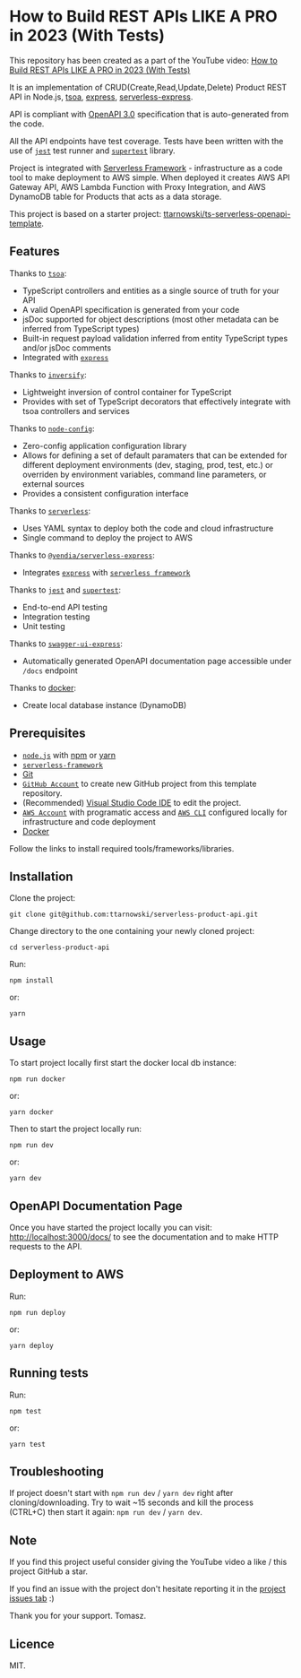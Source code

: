 # How to Build REST APIs LIKE A PRO in 2023 (With Tests)

This repository has been created as a part of the YouTube video: [How to Build REST APIs LIKE A PRO in 2023 (With Tests)](https://youtu.be/Ky-5AVA5o4s)

It is an implementation of CRUD(Create,Read,Update,Delete) Product REST API in Node.js, [tsoa](https://github.com/lukeautry/tsoa), [express](https://expressjs.com/), [serverless-express](https://github.com/vendia/serverless-express).

API is compliant with [OpenAPI 3.0](https://swagger.io/specification/) specification that is auto-generated from the code.

All the API endpoints have test coverage. Tests have been written with the use of [`jest`](https://github.com/facebook/jest) test runner and [`supertest`](https://github.com/ladjs/supertest) library.

Project is integrated with [Serverless Framework](https://github.com/serverless/serverless) - infrastructure as a code tool to make deployment to AWS simple. When deployed it creates AWS API Gateway API, AWS Lambda Function with Proxy Integration, and AWS DynamoDB table for Products that acts as a data storage.

This project is based on a starter project: [ttarnowski/ts-serverless-openapi-template](https://github.com/ttarnowski/ts-serverless-openapi-template).

## Features

Thanks to [`tsoa`](https://github.com/lukeautry/tsoa):

- TypeScript controllers and entities as a single source of truth for your API
- A valid OpenAPI specification is generated from your code
- jsDoc supported for object descriptions (most other metadata can be inferred from TypeScript types)
- Built-in request payload validation inferred from entity TypeScript types and/or jsDoc comments
- Integrated with [`express`](https://github.com/expressjs/express)

Thanks to [`inversify`](https://github.com/inversify):

- Lightweight inversion of control container for TypeScript
- Provides with set of TypeScript decorators that effectively integrate with tsoa controllers and services

Thanks to [`node-config`](https://github.com/node-config/node-config):

- Zero-config application configuration library
- Allows for defining a set of default paramaters that can be extended for different deployment environments (dev, staging, prod, test, etc.) or overriden by environment variables, command line parameters, or external sources
- Provides a consistent configuration interface

Thanks to [`serverless`](https://github.com/serverless/serverless):

- Uses YAML syntax to deploy both the code and cloud infrastructure
- Single command to deploy the project to AWS

Thanks to [`@vendia/serverless-express`](https://github.com/vendia/serverless-express):

- Integrates [`express`](https://github.com/expressjs/express) with [`serverless framework`](https://github.com/serverless/serverless)

Thanks to [`jest`](https://github.com/facebook/jest) and [`supertest`](https://github.com/ladjs/supertest):

- End-to-end API testing
- Integration testing
- Unit testing

Thanks to [`swagger-ui-express`](https://github.com/scottie1984/swagger-ui-express):

- Automatically generated OpenAPI documentation page accessible under `/docs` endpoint

Thanks to [docker](https://docs.docker.com/get-docker/):

- Create local database instance (DynamoDB)

## Prerequisites

- [`node.js`](https://nodejs.org) with [npm](https://docs.npmjs.com/downloading-and-installing-node-js-and-npm) or [yarn](https://yarnpkg.com/getting-started/install)
- [`serverless-framework`](https://github.com/serverless/serverless)
- [Git](https://git-scm.com/book/en/v2/Getting-Started-Installing-Git)
- [`GitHub Account`](https://github.com) to create new GitHub project from this template repository.
- (Recommended) [Visual Studio Code IDE](https://code.visualstudio.com/download) to edit the project.
- [`AWS Account`](https://aws.amazon.com/) with programatic access and [`AWS CLI`](https://aws.amazon.com/cli/) configured locally for infrastructure and code deployment
- [Docker](https://docs.docker.com/get-docker/)

Follow the links to install required tools/frameworks/libraries.

## Installation

Clone the project:

```
git clone git@github.com:ttarnowski/serverless-product-api.git
```

Change directory to the one containing your newly cloned project:

```
cd serverless-product-api
```

Run:

```
npm install
```

or:

```
yarn
```

## Usage

To start project locally first start the docker local db instance:

```
npm run docker
```

or:

```
yarn docker
```

Then to start the project locally run:

```
npm run dev
```

or:

```
yarn dev
```

## OpenAPI Documentation Page

Once you have started the project locally you can visit: [http://localhost:3000/docs/](http://localhost:3000/docs/)
to see the documentation and to make HTTP requests to the API.

## Deployment to AWS

Run:

```
npm run deploy
```

or:

```
yarn deploy
```

## Running tests

Run:

```
npm test
```

or:

```
yarn test
```

## Troubleshooting

If project doesn't start with `npm run dev` / `yarn dev` right after cloning/downloading. Try to wait ~15 seconds and kill the process (CTRL+C) then start it again: `npm run dev` / `yarn dev`.

## Note

If you find this project useful consider giving the YouTube video a like / this project GitHub a star.

If you find an issue with the project don't hesitate reporting it in the [project issues tab](https://github.com/ttarnowski/serverless-product-api/issues) :)

Thank you for your support.
Tomasz.

## Licence

MIT.
